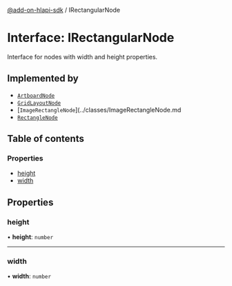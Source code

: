 [@add-on-hlapi-sdk](../overview.md) / IRectangularNode

# Interface: IRectangularNode

Interface for nodes with width and height properties.

## Implemented by

- [`ArtboardNode`](../classes/ArtboardNode.md)
- [`GridLayoutNode`](../classes/GridLayoutNode.md)
- [`ImageRectangleNode`](../classes/ImageRectangleNode.md
- [`RectangleNode`](../classes/RectangleNode.md)

## Table of contents

### Properties

- [height](IRectangularNode.md#height)
- [width](IRectangularNode.md#width)

## Properties

### <a id="height" name="height"></a> height

• **height**: `number`

___

### <a id="width" name="width"></a> width

• **width**: `number`
